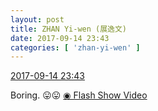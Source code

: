 ```yaml
---
layout: post
title: ZHAN Yi-wen (展逸文)
date: 2017-09-14 23:43
categories: [ 'zhan-yi-wen' ]
---
```


<div class="weibo-info">
  <a href="http://weibo.com/6108090526/FlPsikTOR">2017-09-14 23:43</a>
</div>

Boring. :stuck_out_tongue::stuck_out_tongue: [◉ Flash Show Video](http://www.miaopai.com/show/uYrJTZHxsxzerYRlKznlOcASM-PrmRqBrT3xuw__.htm)
